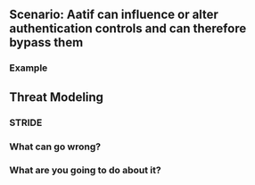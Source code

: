 ## Scenario: Aatif can influence or alter authentication controls and can therefore bypass them

### Example

## Threat Modeling

### STRIDE

### What can go wrong?

### What are you going to do about it?